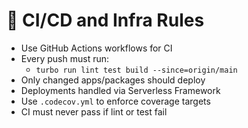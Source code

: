 # 🔁 CI/CD and Infra Rules

- Use GitHub Actions workflows for CI
- Every push must run:
  - `turbo run lint test build --since=origin/main`
- Only changed apps/packages should deploy
- Deployments handled via Serverless Framework
- Use `.codecov.yml` to enforce coverage targets
- CI must never pass if lint or test fail
